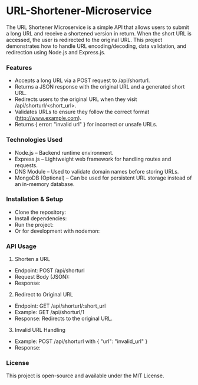 # URL-Shortener-Microservice
The URL Shortener Microservice is a simple API that allows users to submit a long URL and receive a shortened version in return. When the short URL is accessed, the user is redirected to the original URL. This project demonstrates how to handle URL encoding/decoding, data validation, and redirection using Node.js and Express.js.

### Features
- Accepts a long URL via a POST request to /api/shorturl.
- Returns a JSON response with the original URL and a generated short URL.
- Redirects users to the original URL when they visit /api/shorturl/<short_url>.
- Validates URLs to ensure they follow the correct format (http://www.example.com).
- Returns { error: "invalid url" } for incorrect or unsafe URLs.

### Technologies Used
- Node.js – Backend runtime environment.
- Express.js – Lightweight web framework for handling routes and requests.
- DNS Module – Used to validate domain names before storing URLs.
- MongoDB (Optional) – Can be used for persistent URL storage instead of an in-memory database.

### Installation & Setup
- Clone the repository:
- Install dependencies:
- Run the project:
- Or for development with nodemon:

### API Usage
1. Shorten a URL
- Endpoint: POST /api/shorturl
- Request Body (JSON):
- Response:

2. Redirect to Original URL
- Endpoint: GET /api/shorturl/:short_url
- Example: GET /api/shorturl/1
- Response: Redirects to the original URL.

3. Invalid URL Handling
- Example: POST /api/shorturl with { "url": "invalid_url" }
- Response:

### License
This project is open-source and available under the MIT License.




